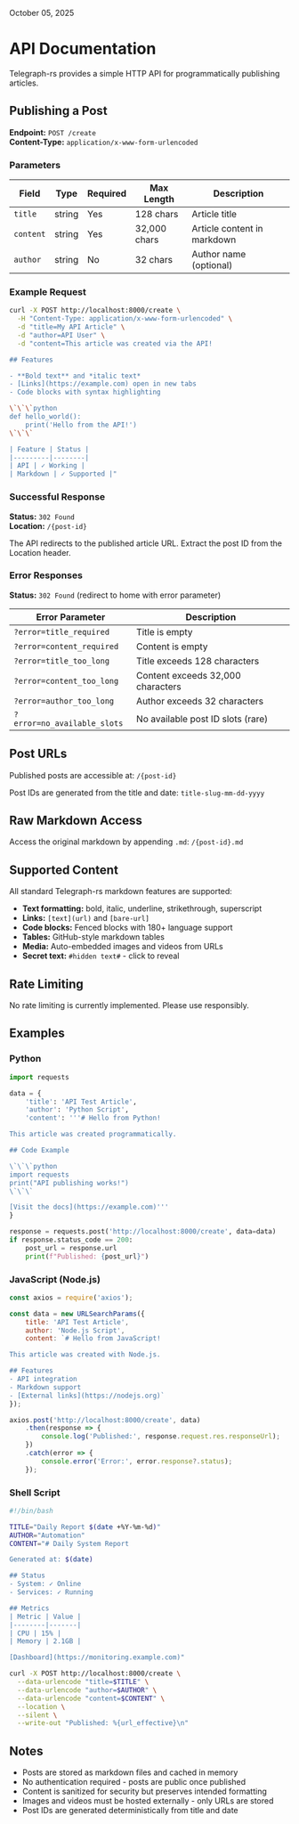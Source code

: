 October 05, 2025

# API Documentation

Telegraph-rs provides a simple HTTP API for programmatically publishing articles.

## Publishing a Post

**Endpoint:** `POST /create`  
**Content-Type:** `application/x-www-form-urlencoded`

### Parameters

| Field | Type | Required | Max Length | Description |
|-------|------|----------|------------|-------------|
| `title` | string | Yes | 128 chars | Article title |
| `content` | string | Yes | 32,000 chars | Article content in markdown |
| `author` | string | No | 32 chars | Author name (optional) |

### Example Request

```bash
curl -X POST http://localhost:8000/create \
  -H "Content-Type: application/x-www-form-urlencoded" \
  -d "title=My API Article" \
  -d "author=API User" \
  -d "content=This article was created via the API!

## Features

- **Bold text** and *italic text*
- [Links](https://example.com) open in new tabs
- Code blocks with syntax highlighting

\`\`\`python
def hello_world():
    print('Hello from the API!')
\`\`\`

| Feature | Status |
|---------|--------|
| API | ✓ Working |
| Markdown | ✓ Supported |"
```

### Successful Response

**Status:** `302 Found`  
**Location:** `/{post-id}`

The API redirects to the published article URL. Extract the post ID from the Location header.

### Error Responses

**Status:** `302 Found` (redirect to home with error parameter)

| Error Parameter | Description |
|----------------|-------------|
| `?error=title_required` | Title is empty |
| `?error=content_required` | Content is empty |
| `?error=title_too_long` | Title exceeds 128 characters |
| `?error=content_too_long` | Content exceeds 32,000 characters |
| `?error=author_too_long` | Author exceeds 32 characters |
| `?error=no_available_slots` | No available post ID slots (rare) |

## Post URLs

Published posts are accessible at: `/{post-id}`

Post IDs are generated from the title and date: `title-slug-mm-dd-yyyy`

## Raw Markdown Access

Access the original markdown by appending `.md`: `/{post-id}.md`

## Supported Content

All standard Telegraph-rs markdown features are supported:

- **Text formatting:** bold, italic, underline, strikethrough, superscript
- **Links:** `[text](url)` and `[bare-url]`
- **Code blocks:** Fenced blocks with 180+ language support
- **Tables:** GitHub-style markdown tables
- **Media:** Auto-embedded images and videos from URLs
- **Secret text:** `#hidden text#` - click to reveal

## Rate Limiting

No rate limiting is currently implemented. Please use responsibly.

## Examples

### Python

```python
import requests

data = {
    'title': 'API Test Article',
    'author': 'Python Script',
    'content': '''# Hello from Python!

This article was created programmatically.

## Code Example

\`\`\`python
import requests
print("API publishing works!")
\`\`\`

[Visit the docs](https://example.com)'''
}

response = requests.post('http://localhost:8000/create', data=data)
if response.status_code == 200:
    post_url = response.url
    print(f"Published: {post_url}")
```

### JavaScript (Node.js)

```javascript
const axios = require('axios');

const data = new URLSearchParams({
    title: 'API Test Article',
    author: 'Node.js Script',
    content: `# Hello from JavaScript!

This article was created with Node.js.

## Features
- API integration
- Markdown support
- [External links](https://nodejs.org)`
});

axios.post('http://localhost:8000/create', data)
    .then(response => {
        console.log('Published:', response.request.res.responseUrl);
    })
    .catch(error => {
        console.error('Error:', error.response?.status);
    });
```

### Shell Script

```bash
#!/bin/bash

TITLE="Daily Report $(date +%Y-%m-%d)"
AUTHOR="Automation"
CONTENT="# Daily System Report

Generated at: $(date)

## Status
- System: ✓ Online
- Services: ✓ Running

## Metrics
| Metric | Value |
|--------|-------|
| CPU | 15% |
| Memory | 2.1GB |

[Dashboard](https://monitoring.example.com)"

curl -X POST http://localhost:8000/create \
  --data-urlencode "title=$TITLE" \
  --data-urlencode "author=$AUTHOR" \
  --data-urlencode "content=$CONTENT" \
  --location \
  --silent \
  --write-out "Published: %{url_effective}\n"
```

## Notes

- Posts are stored as markdown files and cached in memory
- No authentication required - posts are public once published
- Content is sanitized for security but preserves intended formatting
- Images and videos must be hosted externally - only URLs are stored
- Post IDs are generated deterministically from title and date